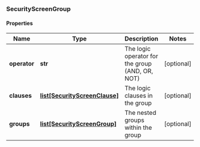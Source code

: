 ### SecurityScreenGroup

#### Properties
Name | Type | Description | Notes
------------ | ------------- | ------------- | -------------
**operator** | **str** | The logic operator for the group (AND, OR, NOT) | [optional] 
**clauses** | [**list[SecurityScreenClause]**](SecurityScreenClause.md) | The logic clauses in the group | [optional] 
**groups** | [**list[SecurityScreenGroup]**](SecurityScreenGroup.md) | The nested groups within the group | [optional] 



